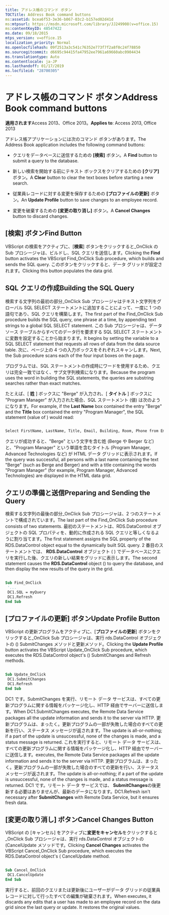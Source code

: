 ```yaml
---
title: アドレス帳のコマンド ボタン
TOCTitle: Address Book command buttons
ms:assetid: bcea6f53-3e36-b067-03c2-b157ed02d41d
ms:mtpsurl: https://msdn.microsoft.com/library/JJ249908(v=office.15)
ms:contentKeyID: 48547422
ms.date: 09/18/2015
mtps_version: v=office.15
localization_priority: Normal
ms.openlocfilehash: 09f2513a3c541c76352e773f7f2a8f0c24f78850
ms.sourcegitcommit: d6695c94415fa47952ee7961a69660abc0904434
ms.translationtype: Auto
ms.contentlocale: ja-JP
ms.lasthandoff: 01/17/2019
ms.locfileid: "28700305"
---
```

# <a name="address-book-command-buttons"></a><span data-ttu-id="f1af0-102">アドレス帳のコマンド ボタン</span><span class="sxs-lookup"><span data-stu-id="f1af0-102">Address Book command buttons</span></span>


<span data-ttu-id="f1af0-103">**適用されます**Access 2013、Office 2013。</span><span class="sxs-lookup"><span data-stu-id="f1af0-103">**Applies to**: Access 2013, Office 2013</span></span>


<span data-ttu-id="f1af0-104">アドレス帳アプリケーションには次のコマンド ボタンがあります。</span><span class="sxs-lookup"><span data-stu-id="f1af0-104">The Address Book application includes the following command buttons:</span></span>

- <span data-ttu-id="f1af0-105">クエリをデータベースに送信するための **[検索]** ボタン。</span><span class="sxs-lookup"><span data-stu-id="f1af0-105">A **Find** button to submit a query to the database.</span></span>

- <span data-ttu-id="f1af0-106">新しい検索を開始する前にテキスト ボックスをクリアするための **[クリア]** ボタン。</span><span class="sxs-lookup"><span data-stu-id="f1af0-106">A **Clear** button to clear the text boxes before starting a new search.</span></span>

- <span data-ttu-id="f1af0-107">従業員レコードに対する変更を保存するための  **[プロファイルの更新]** ボタン。</span><span class="sxs-lookup"><span data-stu-id="f1af0-107">An **Update Profile** button to save changes to an employee record.</span></span>

- <span data-ttu-id="f1af0-108">変更を破棄するための **[変更の取り消し]** ボタン。</span><span class="sxs-lookup"><span data-stu-id="f1af0-108">A **Cancel Changes** button to discard changes.</span></span>

## <a name="find-button"></a><span data-ttu-id="f1af0-109">[検索] ボタン</span><span class="sxs-lookup"><span data-stu-id="f1af0-109">Find Button</span></span>

<span data-ttu-id="f1af0-110">VBScript の検索をアクティブに、[**検索**] ボタンをクリックすると\_OnClick の Sub プロシージャは、ビルドし、SQL クエリを送信します。</span><span class="sxs-lookup"><span data-stu-id="f1af0-110">Clicking the **Find** button activates the VBScript Find\_OnClick Sub procedure, which builds and sends the SQL query.</span></span> <span data-ttu-id="f1af0-111">このボタンをクリックすると、データ グリッドが設定されます。</span><span class="sxs-lookup"><span data-stu-id="f1af0-111">Clicking this button populates the data grid.</span></span>

## <a name="building-the-sql-query"></a><span data-ttu-id="f1af0-112">SQL クエリの作成</span><span class="sxs-lookup"><span data-stu-id="f1af0-112">Building the SQL Query</span></span>

<span data-ttu-id="f1af0-113">検索する文字列の最初の部分\_OnClick Sub プロシージャはテキスト文字列をグローバル SQL SELECT ステートメントに追加することによって、一度に 1 つの語句であり、SQL クエリを構築します。</span><span class="sxs-lookup"><span data-stu-id="f1af0-113">The first part of the Find\_OnClick Sub procedure builds the SQL query, one phrase at a time, by appending text strings to a global SQL SELECT statement.</span></span> <span data-ttu-id="f1af0-114">この Sub プロシージャは、データ ソース テーブルからすべてのデータ行を要求する SQL SELECT ステートメントに変数を設定することから始まります。</span><span class="sxs-lookup"><span data-stu-id="f1af0-114">It begins by setting the variable to a SQL SELECT statement that requests all rows of data from the data source table.</span></span> <span data-ttu-id="f1af0-115">次に、ページ上の 4 つの入力ボックスをそれぞれスキャンします。</span><span class="sxs-lookup"><span data-stu-id="f1af0-115">Next, the Sub procedure scans each of the four input boxes on the page.</span></span>

<span data-ttu-id="f1af0-116">プログラムでは、SQL ステートメントの作成時にワードを使用するため、クエリは完全一致ではなく、サブ文字列検索になります。</span><span class="sxs-lookup"><span data-stu-id="f1af0-116">Because the program uses the word in building the SQL statements, the queries are substring searches rather than exact matches.</span></span>

<span data-ttu-id="f1af0-117">たとえば、[ **姓** ] ボックスに "Berge" が入力され、[ **タイトル** ] ボックスに "Program Manager" が入力された場合、SQL ステートメント (値) は次のようになります。</span><span class="sxs-lookup"><span data-stu-id="f1af0-117">For example, if the **Last Name** box contained the entry "Berge" and the **Title** box contained the entry "Program Manager", the SQL statement (value of ) would read:</span></span>

```vb 
 
Select FirstName, LastName, Title, Email, Building, Room, Phone from Employee where lastname like 'Berge%' and title like 'Program Manager%' 
```

<span data-ttu-id="f1af0-118">クエリが成功すると、"Berge" という文字を含む姓 (Berge や Berger など) と、"Program Manager" という単語を含むタイトル (Program Manager, Advanced Technologies など) が HTML データ グリッドに表示されます。</span><span class="sxs-lookup"><span data-stu-id="f1af0-118">If the query was successful, all persons with a last name containing the text "Berge" (such as Berge and Berger) and with a title containing the words "Program Manager" (for example, Program Manager, Advanced Technologies) are displayed in the HTML data grid.</span></span>

## <a name="preparing-and-sending-the-query"></a><span data-ttu-id="f1af0-119">クエリの準備と送信</span><span class="sxs-lookup"><span data-stu-id="f1af0-119">Preparing and Sending the Query</span></span>

<span data-ttu-id="f1af0-120">検索する文字列の最後の部分\_OnClick Sub プロシージャは、2 つのステートメントで構成されています。</span><span class="sxs-lookup"><span data-stu-id="f1af0-120">The last part of the Find\_OnClick Sub procedure consists of two statements.</span></span> <span data-ttu-id="f1af0-121">最初のステートメントは、RDS.DataControl オブジェクトの SQL プロパティを、動的に作成される SQL クエリと等しくなるように割り当てます。</span><span class="sxs-lookup"><span data-stu-id="f1af0-121">The first statement assigns the SQL property of the RDS.DataControl object equal to the dynamically built SQL query.</span></span> <span data-ttu-id="f1af0-122">2 番目のステートメントでは、 **RDS.DataControl** オブジェクト ( ) でデータベースにクエリを実行した後、クエリの新しい結果をグリッドに表示します。</span><span class="sxs-lookup"><span data-stu-id="f1af0-122">The second statement causes the **RDS.DataControl** object () to query the database, and then display the new results of the query in the grid.</span></span>

```vb 
 
Sub Find_OnClick 
 '... 
 DC1.SQL = myQuery 
 DC1.Refresh 
End Sub 
```

## <a name="update-profile-button"></a><span data-ttu-id="f1af0-123">[プロファイルの更新] ボタン</span><span class="sxs-lookup"><span data-stu-id="f1af0-123">Update Profile Button</span></span>

<span data-ttu-id="f1af0-124">VBScript の更新プログラムをアクティブに、[**プロファイルの更新**] ボタンをクリックすると\_OnClick Sub プロシージャは、実行 rds.DataControl オブジェクトの () SubmitChanges メソッドと更新メソッド。</span><span class="sxs-lookup"><span data-stu-id="f1af0-124">Clicking the **Update Profile** button activates the VBScript Update\_OnClick Sub procedure, which executes the RDS.DataControl object's () SubmitChanges and Refresh methods.</span></span>

```vb 
 
Sub Update_OnClick 
 DC1.SubmitChanges 
 DC1.Refresh 
End Sub 
```

<span data-ttu-id="f1af0-125">DC1 です。SubmitChanges を実行、リモート データ サービスは、すべての更新プログラムに関する情報をパッケージ化し、HTTP 経由でサーバーに送信します。</span><span class="sxs-lookup"><span data-stu-id="f1af0-125">When DC1.SubmitChanges executes, the Remote Data Service packages all the update information and sends it to the server via HTTP.</span></span> <span data-ttu-id="f1af0-126">更新プログラムは、まったく。更新プログラムの一部が失敗した場合のすべての更新を行い、ステータス メッセージが返されます。</span><span class="sxs-lookup"><span data-stu-id="f1af0-126">The update is all-or-nothing; if a part of the update is unsuccessful, none of the changes is made, and a status message is returned.</span></span> <span data-ttu-id="f1af0-127">これを実行すると、リモート データ サービスは、すべての更新プログラムに関する情報をパッケージ化し、HTTP 経由でサーバーに送信します。</span><span class="sxs-lookup"><span data-stu-id="f1af0-127">executes, the Remote Data Service packages all the update information and sends it to the server via HTTP.</span></span> <span data-ttu-id="f1af0-128">更新プログラムは、まったく。更新プログラムの一部が失敗した場合のすべての更新を行い、ステータス メッセージが返されます。</span><span class="sxs-lookup"><span data-stu-id="f1af0-128">The update is all-or-nothing; if a part of the update is unsuccessful, none of the changes is made, and a status message is returned.</span></span> <span data-ttu-id="f1af0-129">DC1 です。リモート データ サービスでは、 **SubmitChanges**の後更新する必要はありませんが、最新のデータになります。</span><span class="sxs-lookup"><span data-stu-id="f1af0-129">DC1.Refresh isn't necessary after **SubmitChanges** with Remote Data Service, but it ensures fresh data.</span></span>

## <a name="cancel-changes-button"></a><span data-ttu-id="f1af0-130">[変更の取り消し] ボタン</span><span class="sxs-lookup"><span data-stu-id="f1af0-130">Cancel Changes Button</span></span>

<span data-ttu-id="f1af0-131">VBScript の [キャンセル] をアクティブに**変更をキャンセル**をクリックすると\_OnClick Sub プロシージャは、実行 rds.DataControl オブジェクトの (CancelUpdate メソッドです。</span><span class="sxs-lookup"><span data-stu-id="f1af0-131">Clicking **Cancel Changes** activates the VBScript Cancel\_OnClick Sub procedure, which executes the RDS.DataControl object's ( CancelUpdate method.</span></span>

```vb 
 
Sub Cancel_OnClick 
 DC1.CancelUpdate 
End Sub 
```

<span data-ttu-id="f1af0-p105">実行すると、前回のクエリまたは更新後にユーザーがデータ グリッドの従業員レコードに対して行ったすべての編集が破棄されます。</span><span class="sxs-lookup"><span data-stu-id="f1af0-p105">When executes, it discards any edits that a user has made to an employee record on the data grid since the last query or update. It restores the original values.</span></span>

